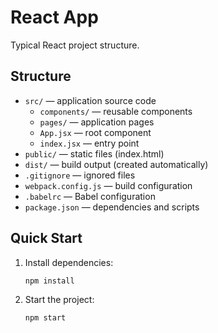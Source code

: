 # React App

Typical React project structure.

## Structure

- `src/` — application source code
  - `components/` — reusable components
  - `pages/` — application pages
  - `App.jsx` — root component
  - `index.jsx` — entry point
- `public/` — static files (index.html)
- `dist/` — build output (created automatically)
- `.gitignore` — ignored files
- `webpack.config.js` — build configuration
- `.babelrc` — Babel configuration
- `package.json` — dependencies and scripts

## Quick Start

1. Install dependencies:
   ```
   npm install
   ```
2. Start the project:
   ```
   npm start
